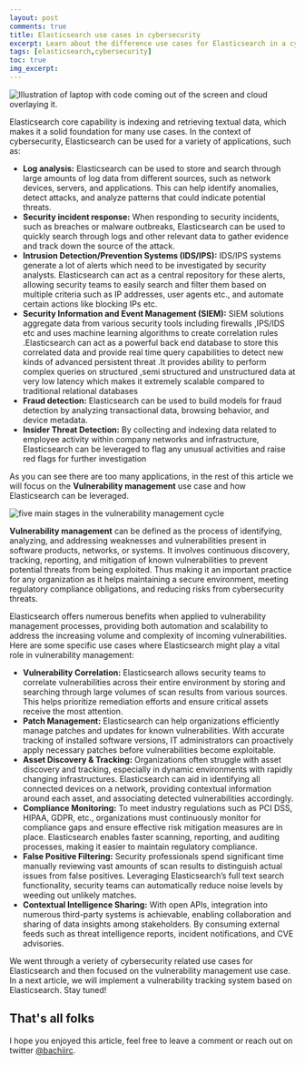```yaml
---
layout: post
comments: true
title: Elasticsearch use cases in cybersecurity
excerpt: Learn about the difference use cases for Elasticsearch in a cybersecurity context
tags: [elasticsearch,cybersecurity]
toc: true
img_excerpt:
---
```


<img alt="Illustration of laptop with code coming out of the screen and cloud overlaying it." sizes="(max-width: 730px) 100vw, (max-width: 1600px) 75vw, 1390px" src="https://techcrunch.com/wp-content/uploads/2023/06/GettyImages-1205513619.jpg?w=730&amp;crop=1">
<br/>

Elasticsearch core capability is indexing and retrieving textual data, which makes it a solid foundation for many use cases. In the context of cybersecurity, Elasticsearch can be used for a variety of applications, such as:

- **Log analysis:** Elasticsearch can be used to store and search through large amounts of log data from different sources, such as network devices, servers, and applications. This can help identify anomalies, detect attacks, and analyze patterns that could indicate potential threats.
- **Security incident response:** When responding to security incidents, such as breaches or malware outbreaks, Elasticsearch can be used to quickly search through logs and other relevant data to gather evidence and track down the source of the attack.
- **Intrusion Detection/Prevention Systems (IDS/IPS):** IDS/IPS systems generate a lot of alerts which need to be investigated by security analysts. Elasticsearch can act as a central repository for these alerts, allowing security teams to easily search and filter them based on multiple criteria such as IP addresses, user agents etc., and automate certain actions like blocking IPs etc.
- **Security Information and Event Management (SIEM):** SIEM solutions aggregate data from various security tools including firewalls ,IPS/IDS etc and uses machine learning algorithms to create correlation rules .Elasticsearch can act as a powerful back end database to store this correlated data and provide real time query capabilities to detect new kinds of advanced persistent threat .It provides ability to perform complex queries on structured ,semi structured and unstructured data at very low latency which makes it extremely scalable compared to traditional relational databases
- **Fraud detection:** Elasticsearch can be used to build models for fraud detection by analyzing transactional data, browsing behavior, and device metadata.
- **Insider Threat Detection:** By collecting and indexing data related to employee activity within company networks and infrastructure, Elasticsearch can be leveraged to flag any unusual activities and raise red flags for further investigation


As you can see there are too many applications, in the rest of this article we will focus on the **Vulnerability management** use case and how Elasticsearch can be leveraged.

<img alt=" five main stages in the vulnerability management cycle" src="https://www.crowdstrike.com/wp-content/uploads/2020/05/vulnerability-management-cycle-1024x529.png">
<br/>

**Vulnerability management** can be defined as the process of identifying, analyzing, and addressing weaknesses and vulnerabilities present in software products, networks, or systems. It involves continuous discovery, tracking, reporting, and mitigation of known vulnerabilities to prevent potential threats from being exploited. Thus making it an important practice for any organization as it helps maintaining a secure environment, meeting regulatory compliance obligations, and reducing risks from cybersecurity threats.

Elasticsearch offers numerous benefits when applied to vulnerability management processes, providing both automation and scalability to address the increasing volume and complexity of incoming vulnerabilities. Here are some specific use cases where Elasticsearch might play a vital role in vulnerability management:

- **Vulnerability Correlation:** Elasticsearch allows security teams to correlate vulnerabilities across their entire environment by storing and searching through large volumes of scan results from various sources. This helps prioritize remediation efforts and ensure critical assets receive the most attention.
- **Patch Management:** Elasticsearch can help organizations efficiently manage patches and updates for known vulnerabilities. With accurate tracking of installed software versions, IT administrators can proactively apply necessary patches before vulnerabilities become exploitable.
- **Asset Discovery & Tracking:** Organizations often struggle with asset discovery and tracking, especially in dynamic environments with rapidly changing infrastructures. Elasticsearch can aid in identifying all connected devices on a network, providing contextual information around each asset, and associating detected vulnerabilities accordingly.
- **Compliance Monitoring:** To meet industry regulations such as PCI DSS, HIPAA, GDPR, etc., organizations must continuously monitor for compliance gaps and ensure effective risk mitigation measures are in place. Elasticsearch enables faster scanning, reporting, and auditing processes, making it easier to maintain regulatory compliance.
- **False Positive Filtering:** Security professionals spend significant time manually reviewing vast amounts of scan results to distinguish actual issues from false positives. Leveraging Elasticsearch’s full text search functionality, security teams can automatically reduce noise levels by weeding out unlikely matches.
- **Contextual Intelligence Sharing:** With open APIs, integration into numerous third-party systems is achievable, enabling collaboration and sharing of data insights among stakeholders. By consuming external feeds such as threat intelligence reports, incident notifications, and CVE advisories.


We went through a veriety of cybersecurity related use cases for Elasticsearch and then focused on the vulnerability management use case. In a next article, we will implement a vulnerability tracking system based on Elasticsearch. Stay tuned!

## That's all folks
I hope you enjoyed this article, feel free to leave a comment or reach out on twitter [@bachiirc](https://twitter.com/bachiirc).
